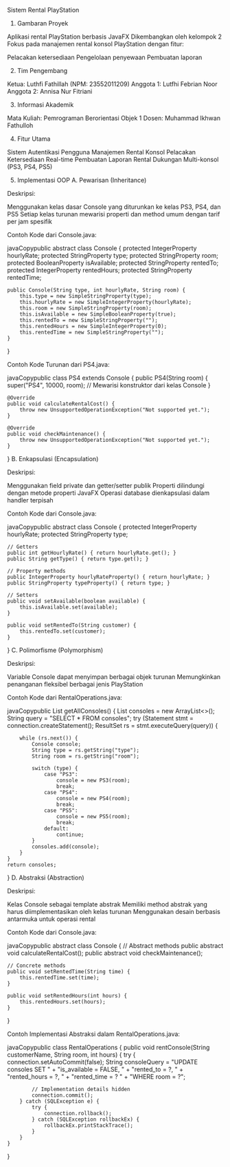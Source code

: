 Sistem Rental PlayStation
1. Gambaran Proyek

Aplikasi rental PlayStation berbasis JavaFX
Dikembangkan oleh kelompok 2
Fokus pada manajemen rental konsol PlayStation dengan fitur:

Pelacakan ketersediaan
Pengelolaan penyewaan
Pembuatan laporan



2. Tim Pengembang

Ketua: Luthfi Fathillah (NPM: 23552011209)
Anggota 1: Lutfhi Febrian Noor
Anggota 2: Annisa Nur Fitriani

3. Informasi Akademik

Mata Kuliah: Pemrograman Berorientasi Objek 1
Dosen: Muhammad Ikhwan Fathulloh

4. Fitur Utama

Sistem Autentikasi Pengguna
Manajemen Rental Konsol
Pelacakan Ketersediaan Real-time
Pembuatan Laporan Rental
Dukungan Multi-konsol (PS3, PS4, PS5)

5. Implementasi OOP
A. Pewarisan (Inheritance)

Deskripsi:


Menggunakan kelas dasar Console yang diturunkan ke kelas PS3, PS4, dan PS5
Setiap kelas turunan mewarisi properti dan method umum dengan tarif per jam spesifik


Contoh Kode dari Console.java:

javaCopypublic abstract class Console {
    protected IntegerProperty hourlyRate;
    protected StringProperty type;
    protected StringProperty room;
    protected BooleanProperty isAvailable;
    protected StringProperty rentedTo;
    protected IntegerProperty rentedHours;
    protected StringProperty rentedTime;

    public Console(String type, int hourlyRate, String room) {
        this.type = new SimpleStringProperty(type);
        this.hourlyRate = new SimpleIntegerProperty(hourlyRate);
        this.room = new SimpleStringProperty(room);
        this.isAvailable = new SimpleBooleanProperty(true);
        this.rentedTo = new SimpleStringProperty("");
        this.rentedHours = new SimpleIntegerProperty(0);
        this.rentedTime = new SimpleStringProperty("");
    }
}

Contoh Kode Turunan dari PS4.java:

javaCopypublic class PS4 extends Console {
    public PS4(String room) {
        super("PS4", 10000, room); // Mewarisi konstruktor dari kelas Console
    }

    @Override
    public void calculateRentalCost() {
        throw new UnsupportedOperationException("Not supported yet.");
    }

    @Override
    public void checkMaintenance() {
        throw new UnsupportedOperationException("Not supported yet.");  
    }
}
B. Enkapsulasi (Encapsulation)

Deskripsi:


Menggunakan field private dan getter/setter publik
Properti dilindungi dengan metode properti JavaFX
Operasi database dienkapsulasi dalam handler terpisah


Contoh Kode dari Console.java:

javaCopypublic abstract class Console {
    protected IntegerProperty hourlyRate;
    protected StringProperty type;
    
    // Getters
    public int getHourlyRate() { return hourlyRate.get(); }
    public String getType() { return type.get(); }
    
    // Property methods
    public IntegerProperty hourlyRateProperty() { return hourlyRate; }
    public StringProperty typeProperty() { return type; }
    
    // Setters 
    public void setAvailable(boolean available) { 
        this.isAvailable.set(available); 
    }
    
    public void setRentedTo(String customer) {
        this.rentedTo.set(customer);
    }
}
C. Polimorfisme (Polymorphism)

Deskripsi:


Variable Console dapat menyimpan berbagai objek turunan
Memungkinkan penanganan fleksibel berbagai jenis PlayStation


Contoh Kode dari RentalOperations.java:

javaCopypublic List<Console> getAllConsoles() {
    List<Console> consoles = new ArrayList<>();
    String query = "SELECT * FROM consoles";
    try (Statement stmt = connection.createStatement();
         ResultSet rs = stmt.executeQuery(query)) {

        while (rs.next()) {
            Console console;
            String type = rs.getString("type");
            String room = rs.getString("room");
            
            switch (type) {
                case "PS3":
                    console = new PS3(room);
                    break;
                case "PS4":
                    console = new PS4(room);
                    break;
                case "PS5":
                    console = new PS5(room);
                    break;
                default:
                    continue;
            }
            consoles.add(console);
        }
    }
    return consoles;
}
D. Abstraksi (Abstraction)

Deskripsi:


Kelas Console sebagai template abstrak
Memiliki method abstrak yang harus diimplementasikan oleh kelas turunan
Menggunakan desain berbasis antarmuka untuk operasi rental


Contoh Kode dari Console.java:

javaCopypublic abstract class Console {
    // Abstract methods
    public abstract void calculateRentalCost();
    public abstract void checkMaintenance();
    
    // Concrete methods
    public void setRentedTime(String time) {
        this.rentedTime.set(time);
    }
    
    public void setRentedHours(int hours) {
        this.rentedHours.set(hours);
    }
}

Contoh Implementasi Abstraksi dalam RentalOperations.java:

javaCopypublic class RentalOperations {
    public void rentConsole(String customerName, String room, int hours) {
        try {
            connection.setAutoCommit(false);
            String consoleQuery = "UPDATE consoles SET " +
                "is_available = FALSE, " +
                "rented_to = ?, " +
                "rented_hours = ?, " +
                "rented_time = ? " +
                "WHERE room = ?";
            
            // Implementation details hidden
            connection.commit();
        } catch (SQLException e) {
            try {
                connection.rollback();
            } catch (SQLException rollbackEx) {
                rollbackEx.printStackTrace();
            }
        }
    }
}
